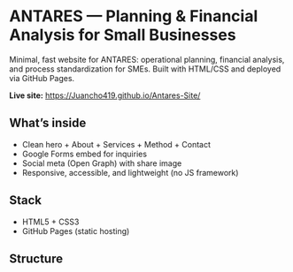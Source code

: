 # ANTARES — Planning & Financial Analysis for Small Businesses

Minimal, fast website for ANTARES: operational planning, financial analysis, and process standardization for SMEs. Built with HTML/CSS and deployed via GitHub Pages.

**Live site:** https://Juancho419.github.io/Antares-Site/

## What’s inside
- Clean hero + About + Services + Method + Contact
- Google Forms embed for inquiries
- Social meta (Open Graph) with share image
- Responsive, accessible, and lightweight (no JS framework)

## Stack
- HTML5 + CSS3
- GitHub Pages (static hosting)

## Structure

